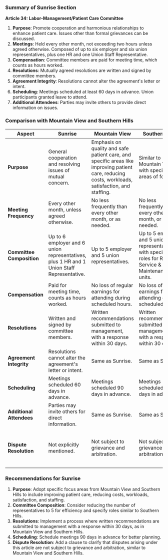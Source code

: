 ### Summary of Sunrise Section

**Article 34: Labor-Management/Patient Care Committee**

1. **Purpose**: Promote cooperation and harmonious relationships to enhance patient care. Issues other than formal grievances can be discussed.
2. **Meetings**: Held every other month, not exceeding two hours unless agreed otherwise. Composed of up to six employer and six union representatives, plus one HR and one Union Staff Representative.
3. **Compensation**: Committee members are paid for meeting time, which counts as hours worked.
4. **Resolutions**: Mutually agreed resolutions are written and signed by committee members.
5. **Agreement Integrity**: Resolutions cannot alter the agreement's letter or intent.
6. **Scheduling**: Meetings scheduled at least 60 days in advance. Union participants granted leave to attend.
7. **Additional Attendees**: Parties may invite others to provide direct information on issues.

### Comparison with Mountain View and Southern Hills

| **Aspect** | **Sunrise** | **Mountain View** | **Southern Hills** | **Recommendation** |
|------------|-------------|-------------------|--------------------|--------------------|
| **Purpose** | General cooperation and resolving issues of mutual concern. | Emphasis on quality and safe patient care, and specific areas like improving patient care, reducing costs, workloads, satisfaction, and staffing. | Similar to Mountain View, with specific areas of focus. | Adopt specific focus areas from Mountain View and Southern Hills for clarity and comprehensiveness. |
| **Meeting Frequency** | Every other month, unless agreed otherwise. | No less frequently than every other month, or as needed. | No less frequently than every other month, or as needed. | No change needed. |
| **Committee Composition** | Up to 6 employer and 6 union representatives, plus 1 HR and 1 Union Staff Representative. | Up to 5 employer and 5 union representatives. | Up to 5 employer and 5 union representatives, with specific roles for RN and Service & Maintenance units. | Consider reducing to 5 representatives for efficiency, and specify roles like Southern Hills. |
| **Compensation** | Paid for meeting time, counts as hours worked. | No loss of regular earnings for attending during scheduled hours. | No loss of regular earnings for attending during scheduled hours. | No change needed. |
| **Resolutions** | Written and signed by committee members. | Written recommendations submitted to management, with a response within 30 days. | Written recommendations submitted to management, with a response within 30 days. | Adopt Mountain View and Southern Hills' approach for timely feedback. |
| **Agreement Integrity** | Resolutions cannot alter the agreement's letter or intent. | Same as Sunrise. | Same as Sunrise. | No change needed. |
| **Scheduling** | Meetings scheduled 60 days in advance. | Meetings scheduled 90 days in advance. | Meetings scheduled 90 days in advance. | Adopt 90-day advance scheduling for better planning. |
| **Additional Attendees** | Parties may invite others for direct information. | Same as Sunrise. | Same as Sunrise. | No change needed. |
| **Dispute Resolution** | Not explicitly mentioned. | Not subject to grievance and arbitration. | Not subject to grievance and arbitration. | Consider adding a clause to clarify dispute resolution, similar to Mountain View and Southern Hills. |

### Recommendations for Sunrise

1. **Purpose**: Adopt specific focus areas from Mountain View and Southern Hills to include improving patient care, reducing costs, workloads, satisfaction, and staffing.
2. **Committee Composition**: Consider reducing the number of representatives to 5 for efficiency and specify roles similar to Southern Hills.
3. **Resolutions**: Implement a process where written recommendations are submitted to management with a response within 30 days, as in Mountain View and Southern Hills.
4. **Scheduling**: Schedule meetings 90 days in advance for better planning.
5. **Dispute Resolution**: Add a clause to clarify that disputes arising under this article are not subject to grievance and arbitration, similar to Mountain View and Southern Hills.